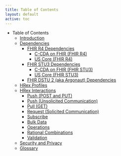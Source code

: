 ```yaml
---
title: Table of Contents
layout: default
active: toc
---
```


* Table of Contents
    * <a href="Introduction.html">Introduction</a>
    * <a href="Dependencies.html">Dependencies</a>
        * <a href="FHIR_R4_Dependencies.html">FHIR R4 Dependencies</a>
            * <a href="C-CDA_on_FHIR_(FHIR_R4).html">C-CDA on FHIR (FHIR R4)</a>
            * <a href="US_Core_(FHIR_R4).html">US Core (FHIR R4)</a>
        * <a href="FHIR_STU3_Dependencies.html">FHIR STU3 Dependencies</a>
            * <a href="C-CDA_on_FHIR_(FHIR_STU3).html">C-CDA on FHIR (FHIR STU3)</a>
            * <a href="US_Core_(FHIR_STU3).html">US Core (FHIR STU3)</a>
        * <a href="FHIR_DSTU_2_(aka_Argonaut)_Dependencies.html">FHIR DSTU 2 (aka Argonaut) Dependencies</a>
    * <a href="HRex_Profiles.html">HRex Profiles</a>
    * <a href="HRex_Interactions.html">HRex Interactions</a>
        * <a href="Push_(POST_and_PUT).html">Push (POST and PUT)</a>
        * <a href="Push_(Unsolicited_Communication).html">Push (Unsolicited Communication)</a>
        * <a href="Pull_(GET).html">Pull (GET)</a>
        * <a href="Request_(Solicited_Communication).html">Request (Solicited Communication)</a>
        * <a href="Subscribe.html">Subscribe</a>
        * <a href="Bulk_Data.html">Bulk Data</a>
        * <a href="Operations.html">Operations</a>
        * <a href="Rational_Combinations.html">Rational Combinations</a>
        * <a href="Validation.html">Validation</a>
    * <a href="Security_and_Privacy.html">Security and Privacy</a>
    * <a href="Glossary.html">Glossary</a>
